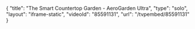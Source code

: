 {
    "title": "The Smart Countertop Garden - AeroGarden Ultra",
    "type": "solo",
    "layout": "iframe-static",
    "videoId": "85591131",
    "url": "\/tvpembed\/85591131"
}